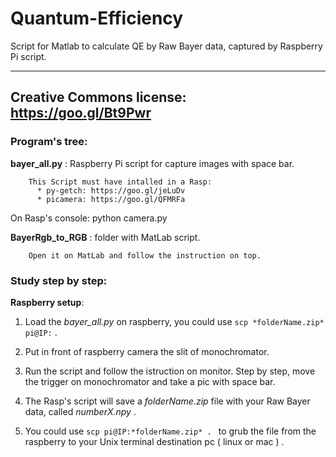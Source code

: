 # Quantum-Efficiency
Script for Matlab to calculate QE by Raw Bayer data, captured by Raspberry Pi script.

------------------------
Creative Commons license: https://goo.gl/Bt9Pwr
------------------------

### Program's tree:

**bayer_all.py** : Raspberry Pi script for capture images with space bar.  

        This Script must have intalled in a Rasp:  
          * py-getch: https://goo.gl/jeLuDv  
          * picamera: https://goo.gl/QFMRFa  
        
On Rasp's console: python camera.py  

**BayerRgb_to_RGB** : folder with MatLab script.  

        Open it on MatLab and follow the instruction on top.  
        
### Study step by step:  

**Raspberry setup**:  

1. Load the *bayer_all.py* on raspberry, you could use ```scp *folderName.zip* pi@IP:``` .

2. Put in front of raspberry camera the slit of monochromator.  

3. Run the script and follow the istruction on monitor. Step by step, move the trigger on monochromator and take a pic with space bar.  

4. The Rasp's script will save a *folderName.zip* file with your Raw Bayer data, called *numberX.npy* .  

5. You could use ```scp pi@IP:*folderName.zip* . ``` to grub the file from the raspberry to your Unix terminal destination pc ( linux or mac ) .  
